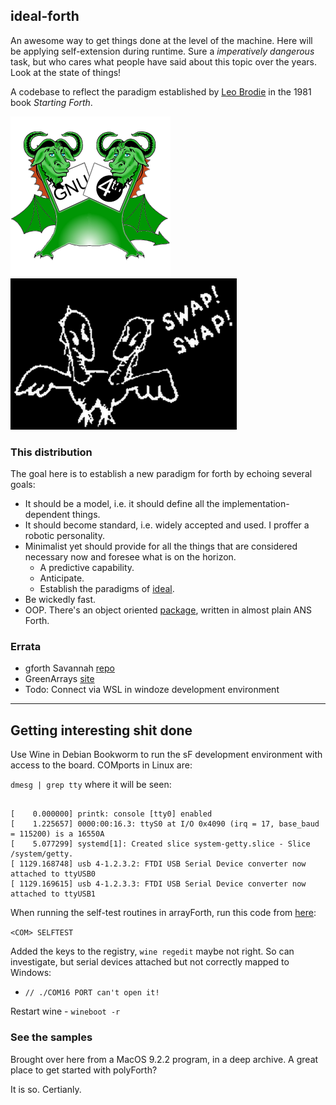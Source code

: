 ## ideal-forth

An awesome way to get things done at the level of the machine. Here will be applying self-extension during runtime. Sure a _imperatively dangerous_ task, but who cares what people have said about this topic over the years. Look at the state of things!

A codebase to reflect the paradigm established by [Leo Brodie](https://www.forth.com/starting-forth/0-starting-forth/) in the 1981 book _Starting Forth_.

![gnu](/images/gnu-forth.png) ![swap](/images/swap-dragon.png)

### This distribution

The goal here is to establish a new paradigm for forth by echoing several goals:

* It should be a model, i.e. it should define all the implementation-dependent things.
* It should become standard, i.e. widely accepted and used. I proffer a robotic personality.
* Minimalist yet should provide for all the things that are considered necessary now and foresee what is on the horizon.
    - A predictive capability.
    - Anticipate.
    - Establish the paradigms of [ideal](https://github.com/cartheur/ideal).
* Be wickedly fast.    
* OOP. There's an object oriented [package](/releases/oof.zip), written in almost plain ANS Forth.

### Errata

* gforth Savannah [repo](https://git.savannah.gnu.org/cgit/gforth.git)
* GreenArrays [site](https://www.greenarraychips.com)
* Todo: Connect via WSL in windoze development environment

-----

## Getting interesting shit done

Use Wine in Debian Bookworm to run the sF development environment with access to the board. COMports in Linux are:

`dmesg | grep tty` where it will be seen:

```

[    0.000000] printk: console [tty0] enabled
[    1.225657] 0000:00:16.3: ttyS0 at I/O 0x4090 (irq = 17, base_baud = 115200) is a 16550A
[    5.077299] systemd[1]: Created slice system-getty.slice - Slice /system/getty.
[ 1129.168748] usb 4-1.2.3.2: FTDI USB Serial Device converter now attached to ttyUSB0
[ 1129.169615] usb 4-1.2.3.3: FTDI USB Serial Device converter now attached to ttyUSB1

```

When running the self-test routines in arrayForth, run this code from [here](https://wiki.winehq.org/index.php?title=Wine_User%27s_Guide&oldid=2519#Serial_and_Parallel_Ports):

`<COM> SELFTEST`

Added the keys to the registry, `wine regedit` maybe not right. So can investigate, but serial devices attached but not correctly mapped to Windows:

* `// ./COM16 PORT can't open it!`

Restart wine - `wineboot -r`

### See the samples

Brought over here from a MacOS 9.2.2 program, in a deep archive. A great place to get started with polyForth?

It is so. Certianly.